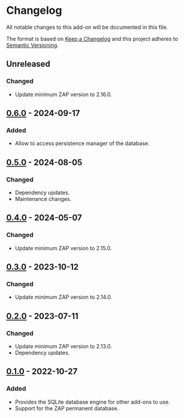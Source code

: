 # Changelog
All notable changes to this add-on will be documented in this file.

The format is based on [Keep a Changelog](https://keepachangelog.com/en/1.0.0/)
and this project adheres to [Semantic Versioning](https://semver.org/spec/v2.0.0.html).

## Unreleased
### Changed
- Update minimum ZAP version to 2.16.0.

## [0.6.0] - 2024-09-17
### Added
- Allow to access persistence manager of the database.

## [0.5.0] - 2024-08-05
### Changed
- Dependency updates.
- Maintenance changes.

## [0.4.0] - 2024-05-07
### Changed
- Update minimum ZAP version to 2.15.0.

## [0.3.0] - 2023-10-12
### Changed
- Update minimum ZAP version to 2.14.0.

## [0.2.0] - 2023-07-11
### Changed
- Update minimum ZAP version to 2.13.0.
- Dependency updates.

## [0.1.0] - 2022-10-27

### Added
- Provides the SQLite database engine for other add-ons to use.
- Support for the ZAP permanent database.

[0.6.0]: https://github.com/zaproxy/zap-extensions/releases/database-v0.6.0
[0.5.0]: https://github.com/zaproxy/zap-extensions/releases/database-v0.5.0
[0.4.0]: https://github.com/zaproxy/zap-extensions/releases/database-v0.4.0
[0.3.0]: https://github.com/zaproxy/zap-extensions/releases/database-v0.3.0
[0.2.0]: https://github.com/zaproxy/zap-extensions/releases/database-v0.2.0
[0.1.0]: https://github.com/zaproxy/zap-extensions/releases/database-v0.1.0
